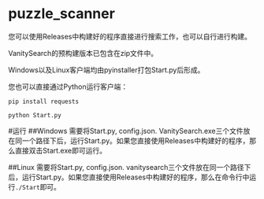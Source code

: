 # puzzle_scanner
您可以使用Releases中构建好的程序直接进行搜索工作，也可以自行进行构建。

VanitySearch的预构建版本已包含在zip文件中。

Windows以及Linux客户端均由pyinstaller打包Start.py后形成。

您也可以直接通过Python运行客户端：
```
pip install requests

python Start.py
```

#运行
##Windows
需要将Start.py, config.json. VanitySearch.exe三个文件放在同一个路径下后，运行Start.py。如果您直接使用Releases中构建好的程序，那么直接双击Start.exe即可运行。

##Linux
需要将Start.py, config.json. vanitysearch三个文件放在同一个路径下后，运行Start.py。如果您直接使用Releases中构建好的程序，那么在命令行中运行```./Start```即可。
